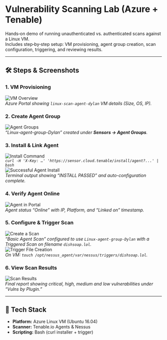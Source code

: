 # Vulnerability Scanning Lab (Azure + Tenable)

Hands‐on demo of running unauthenticated vs. authenticated scans against a Linux VM.  
Includes step‐by‐step setup: VM provisioning, agent group creation, scan configuration, triggering, and reviewing results.

---

## 🛠️ Steps & Screenshots

### 1. VM Provisioning  
![VM Overview](.docs/projects/vuln-scan/images/VMcreation.PNG)  
*Azure Portal showing `linux-scan-agent-dylan` VM details (Size, OS, IP).*

### 2. Create Agent Group  
![Agent Groups](./images/agentgroupcreation.PNG)  
*“Linux-agent-group-Dylan” created under **Sensors → Agent Groups**.*

### 3. Install & Link Agent  
![Install Command](./images/Install_Command.PNG)  
*`curl -H 'X-Key: …' 'https://sensor.cloud.tenable/install/agent?...' | bash`*  
![Successful Agent Install](./images/Successful_Agent_Install.PNG)  
*Terminal output showing “INSTALL PASSED” and auto-configuration complete.*

### 4. Verify Agent Online  
![Agent in Portal](./images/Agent_Appearing_in_Portal.PNG)  
*Agent status “Online” with IP, Platform, and “Linked on” timestamp.*

### 5. Configure & Trigger Scan  
![Create a Scan](./images/createscan.PNG)  
*“Basic Agent Scan” configured to use `Linux-agent-group-Dylan` with a Triggered Scan on filename `dishsoap.lol`.*  
![Trigger File Creation](./images/Trigger_File_Creation.PNG)  
*On VM: `touch /opt/nessus_agent/var/nessus/triggers/dishsoap.lol`.*

### 6. View Scan Results  
![Scan Results](./images/Scan_Results.PNG)  
*Final report showing critical, high, medium and low vulnerabilities under “Vulns by Plugin.”*

---

## 🧰 Tech Stack

- **Platform:** Azure Linux VM (Ubuntu 16.04)  
- **Scanner:** Tenable.io Agents & Nessus  
- **Scripting:** Bash (curl installer + trigger)  


